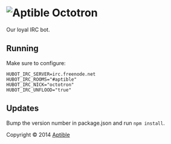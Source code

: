 # ![Aptible](http://aptible-media-assets-manual.s3.amazonaws.com/tiny-github-icon.png) Octotron

Our loyal IRC bot.

## Running
Make sure to configure:

    HUBOT_IRC_SERVER=irc.freenode.net
    HUBOT_IRC_ROOMS="#aptible"
    HUBOT_IRC_NICK="octotron"
    HUBOT_IRC_UNFLOOD="true"

## Updates
Bump the version number in package.json and run `npm install`.

Copyright &copy; 2014 [Aptible](https://www.aptible.com)
